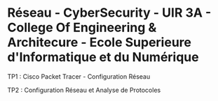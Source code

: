 # Réseau - CyberSecurity - UIR 3A - College Of Engineering & Architecure - Ecole Superieure d'Informatique et du Numérique

TP1 : Cisco Packet Tracer - Configuration Réseau

TP2 : Configuration Réseau et Analyse de Protocoles
